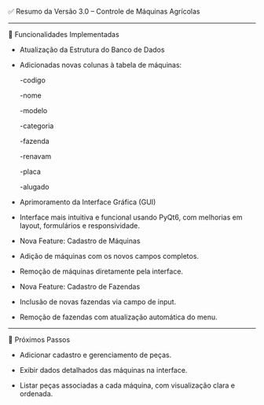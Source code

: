 ✅ Resumo da Versão 3.0 – Controle de Máquinas Agrícolas

---
🔧 Funcionalidades Implementadas
- Atualização da Estrutura do Banco de Dados
- Adicionadas novas colunas à tabela de máquinas:

  -codigo

  -nome

  -modelo

  -categoria

  -fazenda

  -renavam

  -placa

  -alugado

- Aprimoramento da Interface Gráfica (GUI)
- Interface mais intuitiva e funcional usando PyQt6, com melhorias em layout, formulários e responsividade.

- Nova Feature: Cadastro de Máquinas

- Adição de máquinas com os novos campos completos.

- Remoção de máquinas diretamente pela interface.

- Nova Feature: Cadastro de Fazendas

- Inclusão de novas fazendas via campo de input.

- Remoção de fazendas com atualização automática do menu.

---

📌 Próximos Passos
-  Adicionar cadastro e gerenciamento de peças.

-  Exibir dados detalhados das máquinas na interface.

-  Listar peças associadas a cada máquina, com visualização clara e ordenada.
